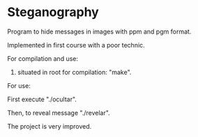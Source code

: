 # Steganography

Program to hide messages in images with ppm and pgm format. 

Implemented in first course with a poor technic.

For compilation and use: 

1.  situated in root for compilation: "make".


For use: 
  
  First execute "./ocultar".
  
  Then, to reveal message "./revelar".
  
The project is very improved.
